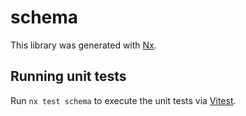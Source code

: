 # schema

This library was generated with [Nx](https://nx.dev).

## Running unit tests

Run `nx test schema` to execute the unit tests via [Vitest](https://vitest.dev/).

